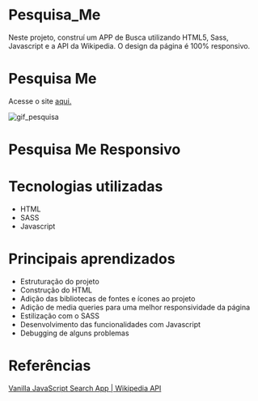 # Pesquisa_Me
 Neste projeto, construí um APP de Busca utilizando HTML5, Sass, Javascript e a API da Wikipedia.
 O design da página é 100% responsivo.
 
 
 # Pesquisa Me
 
 Acesse o site [aqui.](https://pesquisa-me.netlify.app/)
 
 ![gif_pesquisa](https://user-images.githubusercontent.com/81118959/165116765-d1c6eac9-490f-4232-a443-bb82aa4d2ee6.gif)

 # Pesquisa Me Responsivo
 
 
 # Tecnologias utilizadas
 * HTML
 * SASS
 * Javascript
 
 
 # Principais aprendizados
 * Estruturação do projeto
 * Construção do HTML
 * Adição das bibliotecas de fontes e ícones ao projeto
 * Adição de media queries para uma melhor responsividade da página
 * Estilização com o SASS
 * Desenvolvimento das funcionalidades com Javascript
 * Debugging de alguns problemas
 
 
 # Referências

[Vanilla JavaScript Search App | Wikipedia API](https://www.youtube.com/watch?v=Dk6Wopar10k&list=PLyMSASReZkcs2RvbzCDSPJlx-4dppjDsu&index=3)
